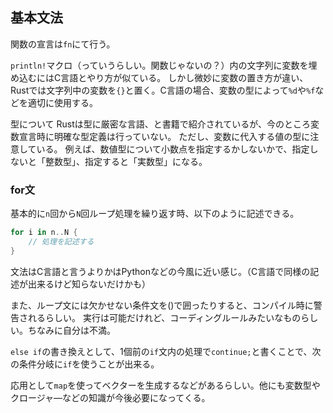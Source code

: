 ## 基本文法

関数の宣言は`fn`にて行う。

`println!`マクロ（っていうらしい。関数じゃないの？）内の文字列に変数を埋め込むにはC言語とやり方が似ている。
しかし微妙に変数の置き方が違い、Rustでは文字列中の変数を`{}`と置く。C言語の場合、変数の型によって`%d`や`%f`などを適切に使用する。

型について
Rustは型に厳密な言語、と書籍で紹介されているが、今のところ変数宣言時に明確な型定義は行っていない。
ただし、変数に代入する値の型に注意している。
例えば、数値型について小数点を指定するかしないかで、指定しないと「整数型」、指定すると「実数型」になる。

### for文
基本的に`n`回から`N`回ループ処理を繰り返す時、以下のように記述できる。
```rust
for i in n..N {
    // 処理を記述する
}
```

文法はC言語と言うよりかはPythonなどの今風に近い感じ。（C言語で同様の記述が出来るけど知らないだけかも）

また、ループ文には欠かせない条件文を()で囲ったりすると、コンパイル時に警告されるらしい。
実行は可能だけれど、コーディングルールみたいなものらしい。ちなみに自分は不満。

`else if`の書き換えとして、1個前の`if`文内の処理で`continue;`と書くことで、次の条件分岐に`if`を使うことが出来る。

応用として`map`を使ってベクターを生成するなどがあるらしい。他にも変数型やクロージャ―などの知識が今後必要になってくる。
